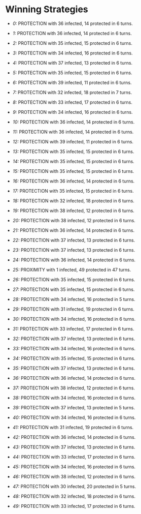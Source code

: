 # Winning Strategies

* _0:_ PROTECTION with 36 infected, 14 protected in 6 turns.


* _1:_ PROTECTION with 36 infected, 14 protected in 6 turns.


* _2:_ PROTECTION with 35 infected, 15 protected in 6 turns.


* _3:_ PROTECTION with 34 infected, 16 protected in 6 turns.


* _4:_ PROTECTION with 37 infected, 13 protected in 6 turns.


* _5:_ PROTECTION with 35 infected, 15 protected in 6 turns.


* _6:_ PROTECTION with 39 infected, 11 protected in 6 turns.


* _7:_ PROTECTION with 32 infected, 18 protected in 7 turns.


* _8:_ PROTECTION with 33 infected, 17 protected in 6 turns.


* _9:_ PROTECTION with 34 infected, 16 protected in 6 turns.


* _10:_ PROTECTION with 36 infected, 14 protected in 6 turns.


* _11:_ PROTECTION with 36 infected, 14 protected in 6 turns.


* _12:_ PROTECTION with 39 infected, 11 protected in 6 turns.


* _13:_ PROTECTION with 35 infected, 15 protected in 6 turns.


* _14:_ PROTECTION with 35 infected, 15 protected in 6 turns.


* _15:_ PROTECTION with 35 infected, 15 protected in 6 turns.


* _16:_ PROTECTION with 36 infected, 14 protected in 6 turns.


* _17:_ PROTECTION with 35 infected, 15 protected in 6 turns.


* _18:_ PROTECTION with 32 infected, 18 protected in 6 turns.


* _19:_ PROTECTION with 38 infected, 12 protected in 6 turns.


* _20:_ PROTECTION with 38 infected, 12 protected in 6 turns.


* _21:_ PROTECTION with 36 infected, 14 protected in 6 turns.


* _22:_ PROTECTION with 37 infected, 13 protected in 6 turns.


* _23:_ PROTECTION with 37 infected, 13 protected in 6 turns.


* _24:_ PROTECTION with 36 infected, 14 protected in 6 turns.


* _25:_ PROXIMITY with 1 infected, 49 protected in 47 turns.


* _26:_ PROTECTION with 35 infected, 15 protected in 6 turns.


* _27:_ PROTECTION with 35 infected, 15 protected in 6 turns.


* _28:_ PROTECTION with 34 infected, 16 protected in 5 turns.


* _29:_ PROTECTION with 31 infected, 19 protected in 6 turns.


* _30:_ PROTECTION with 34 infected, 16 protected in 6 turns.


* _31:_ PROTECTION with 33 infected, 17 protected in 6 turns.


* _32:_ PROTECTION with 37 infected, 13 protected in 6 turns.


* _33:_ PROTECTION with 34 infected, 16 protected in 6 turns.


* _34:_ PROTECTION with 35 infected, 15 protected in 6 turns.


* _35:_ PROTECTION with 37 infected, 13 protected in 6 turns.


* _36:_ PROTECTION with 36 infected, 14 protected in 6 turns.


* _37:_ PROTECTION with 38 infected, 12 protected in 6 turns.


* _38:_ PROTECTION with 34 infected, 16 protected in 6 turns.


* _39:_ PROTECTION with 37 infected, 13 protected in 5 turns.


* _40:_ PROTECTION with 34 infected, 16 protected in 6 turns.


* _41:_ PROTECTION with 31 infected, 19 protected in 6 turns.


* _42:_ PROTECTION with 36 infected, 14 protected in 6 turns.


* _43:_ PROTECTION with 37 infected, 13 protected in 6 turns.


* _44:_ PROTECTION with 33 infected, 17 protected in 6 turns.


* _45:_ PROTECTION with 34 infected, 16 protected in 6 turns.


* _46:_ PROTECTION with 38 infected, 12 protected in 6 turns.


* _47:_ PROTECTION with 30 infected, 20 protected in 5 turns.


* _48:_ PROTECTION with 32 infected, 18 protected in 6 turns.


* _49:_ PROTECTION with 33 infected, 17 protected in 6 turns.


